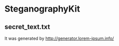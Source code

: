 SteganographyKit
================

secret_text.txt
---------------
It was generated by http://generator.lorem-ipsum.info/